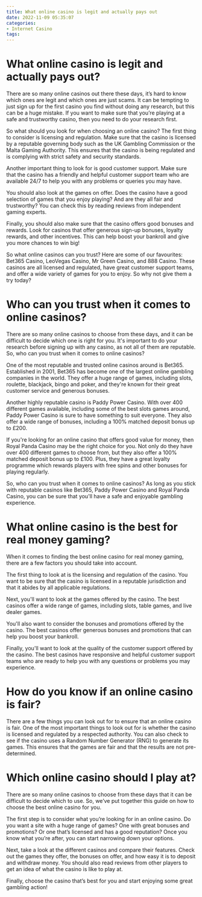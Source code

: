 ```yaml
---
title: What online casino is legit and actually pays out
date: 2022-11-09 05:35:07
categories:
- Internet Casino
tags:
---
```



#  What online casino is legit and actually pays out?

There are so many online casinos out there these days, it’s hard to know which ones are legit and which ones are just scams. It can be tempting to just sign up for the first casino you find without doing any research, but this can be a huge mistake. If you want to make sure that you’re playing at a safe and trustworthy casino, then you need to do your research first.

So what should you look for when choosing an online casino? The first thing to consider is licensing and regulation. Make sure that the casino is licensed by a reputable governing body such as the UK Gambling Commission or the Malta Gaming Authority. This ensures that the casino is being regulated and is complying with strict safety and security standards.

Another important thing to look for is good customer support. Make sure that the casino has a friendly and helpful customer support team who are available 24/7 to help you with any problems or queries you may have.

You should also look at the games on offer. Does the casino have a good selection of games that you enjoy playing? And are they all fair and trustworthy? You can check this by reading reviews from independent gaming experts.

Finally, you should also make sure that the casino offers good bonuses and rewards. Look for casinos that offer generous sign-up bonuses, loyalty rewards, and other incentives. This can help boost your bankroll and give you more chances to win big!

So what online casinos can you trust? Here are some of our favourites: Bet365 Casino, LeoVegas Casino, Mr Green Casino, and 888 Casino. These casinos are all licensed and regulated, have great customer support teams, and offer a wide variety of games for you to enjoy. So why not give them a try today?

#  Who can you trust when it comes to online casinos?

There are so many online casinos to choose from these days, and it can be difficult to decide which one is right for you. It's important to do your research before signing up with any casino, as not all of them are reputable. So, who can you trust when it comes to online casinos?

One of the most reputable and trusted online casinos around is Bet365. Established in 2001, Bet365 has become one of the largest online gambling companies in the world. They offer a huge range of games, including slots, roulette, blackjack, bingo and poker, and they're known for their great customer service and generous bonuses.

Another highly reputable casino is Paddy Power Casino. With over 400 different games available, including some of the best slots games around, Paddy Power Casino is sure to have something to suit everyone. They also offer a wide range of bonuses, including a 100% matched deposit bonus up to £200.

If you're looking for an online casino that offers good value for money, then Royal Panda Casino may be the right choice for you. Not only do they have over 400 different games to choose from, but they also offer a 100% matched deposit bonus up to £100. Plus, they have a great loyalty programme which rewards players with free spins and other bonuses for playing regularly.

So, who can you trust when it comes to online casinos? As long as you stick with reputable casinos like Bet365, Paddy Power Casino and Royal Panda Casino, you can be sure that you'll have a safe and enjoyable gambling experience.

#  What online casino is the best for real money gaming?

When it comes to finding the best online casino for real money gaming, there are a few factors you should take into account.

The first thing to look at is the licensing and regulation of the casino. You want to be sure that the casino is licensed in a reputable jurisdiction and that it abides by all applicable regulations.

Next, you'll want to look at the games offered by the casino. The best casinos offer a wide range of games, including slots, table games, and live dealer games.

You'll also want to consider the bonuses and promotions offered by the casino. The best casinos offer generous bonuses and promotions that can help you boost your bankroll.

Finally, you'll want to look at the quality of the customer support offered by the casino. The best casinos have responsive and helpful customer support teams who are ready to help you with any questions or problems you may experience.

#  How do you know if an online casino is fair?

There are a few things you can look out for to ensure that an online casino is fair. One of the most important things to look out for is whether the casino is licensed and regulated by a respected authority. You can also check to see if the casino uses a Random Number Generator (RNG) to generate its games. This ensures that the games are fair and that the results are not pre-determined.

#  Which online casino should I play at?

There are so many online casinos to choose from these days that it can be difficult to decide which to use. So, we’ve put together this guide on how to choose the best online casino for you.

The first step is to consider what you’re looking for in an online casino. Do you want a site with a huge range of games? One with great bonuses and promotions? Or one that’s licensed and has a good reputation? Once you know what you’re after, you can start narrowing down your options.

Next, take a look at the different casinos and compare their features. Check out the games they offer, the bonuses on offer, and how easy it is to deposit and withdraw money. You should also read reviews from other players to get an idea of what the casino is like to play at.

Finally, choose the casino that’s best for you and start enjoying some great gambling action!